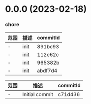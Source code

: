 # 0.0.0 (2023-02-18)

### chore
范围|描述|commitId
--|--|--
 - | init | 891bc93
 - | init | 112e62c
 - | init | 965382b
 - | init | abdf7d4


范围|描述|commitId
--|--|--
 - | Initial commit | c71d436

